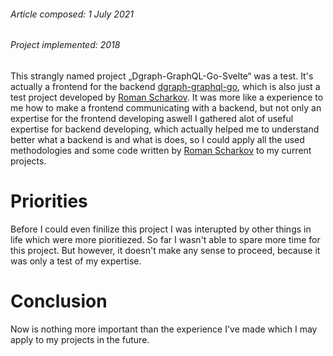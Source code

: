 ###### *Article composed: 1 July 2021*
###### *Project implemented: 2018*

This strangly named project „Dgraph-GraphQL-Go-Svelte“ was a test. It's actually a frontend for the backend [dgraph-graphql-go](https://github.com/romshark/dgraph_graphql_go), which is also just a test project developed by [Roman Scharkov](https://github.com/romshark). It was more like a experience to me how to make a frontend communicating with a backend, but not only an expertise for the frontend developing aswell I gathered alot of useful expertise for backend developing, which actually helped me to understand better what a backend is and what is does, so I could apply all the used methodologies and some code written by [Roman Scharkov](https://github.com/romshark) to my current projects.

# Priorities
Before I could even finilize this project I was interupted by other things in life which were more pioritiezed. So far I wasn't able to spare more time for this project. But however, it doesn't make any sense to proceed, because it was only a test of my expertise.

# Conclusion
Now is nothing more important than the experience I've made which I may apply to my projects in the future.